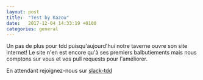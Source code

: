 ```yaml
---
layout: post
title:  "Test by Kazou"
date:   2017-12-04 14:33:19 +0100
categories: general
---
```

Un pas de plus pour tdd puisqu'aujourd'hui notre taverne ouvre son site internet! Le site n'en est encore qu'à ses premiers balbutiements mais nous comptons sur vous
et vos pull requests pour l'améliorer.

En attendant rejoignez-nous sur [slack-tdd]



[slack-tdd]: http://slackin.tavernedudev.fr

